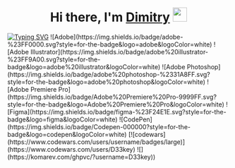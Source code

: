 <h1 align="center">Hi there, I'm <a href="https://daniilshat.ru/" target="_blank">Dimitry</a> 
<img src="https://github.com/blackcater/blackcater/raw/main/images/Hi.gif" height="32"/></h1>
<a href="https://git.io/typing-svg"><img src="https://readme-typing-svg.herokuapp.com?font=Manrope&pause=1000&center=true&width=435&lines=In+the+past+-+UX%2FUI-designer%2C+right+now+-+curious+junior+FrontEnd+Developer" alt="Typing SVG" /></a>
![Adobe](https://img.shields.io/badge/adobe-%23FF0000.svg?style=for-the-badge&logo=adobe&logoColor=white) 
![Adobe Illustrator](https://img.shields.io/badge/adobe%20illustrator-%23FF9A00.svg?style=for-the-badge&logo=adobe%20illustrator&logoColor=white)
![Adobe Photoshop](https://img.shields.io/badge/adobe%20photoshop-%2331A8FF.svg?style=for-the-badge&logo=adobe%20photoshop&logoColor=white)
![Adobe Premiere Pro](https://img.shields.io/badge/Adobe%20Premiere%20Pro-9999FF.svg?style=for-the-badge&logo=Adobe%20Premiere%20Pro&logoColor=white)
![Figma](https://img.shields.io/badge/figma-%23F24E1E.svg?style=for-the-badge&logo=figma&logoColor=white)
![CodePen](https://img.shields.io/badge/Codepen-000000?style=for-the-badge&logo=codepen&logoColor=white)
[![codewars](https://www.codewars.com/users/username/badges/large)](https://www.codewars.com/users/D33key)
![](https://komarev.com/ghpvc/?username=D33key))